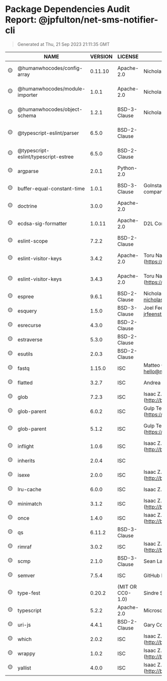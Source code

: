 # Package Dependencies Audit Report: @jpfulton/net-sms-notifier-cli

> Generated at Thu, 21 Sep 2023 21:11:35 GMT

|  | NAME | VERSION | LICENSE | PUBLISHER | EMAIL | REPOSITORY | MODULE PATH | LICENSE PATH |
|---|---|---|---|---|---|---|---|---|
| :yellow_circle: | @humanwhocodes/config-array | 0.11.10 | Apache-2.0 | Nicholas C. Zakas |  | git+https://github.com/humanwhocodes/config-array.git| ./working/net-sms-notifier-cli/node_modules/@humanwhocodes/config-array/package.json | ./working/net-sms-notifier-cli/node_modules/@humanwhocodes/config-array/package.json  |
| :yellow_circle: | @humanwhocodes/module-importer | 1.0.1 | Apache-2.0 | Nicholas C. Zaks |  | git+https://github.com/humanwhocodes/module-importer.git| ./working/net-sms-notifier-cli/node_modules/@humanwhocodes/module-importer/package.json | ./working/net-sms-notifier-cli/node_modules/@humanwhocodes/module-importer/package.json  |
| :yellow_circle: | @humanwhocodes/object-schema | 1.2.1 | BSD-3-Clause | Nicholas C. Zakas |  | git+https://github.com/humanwhocodes/object-schema.git| ./working/net-sms-notifier-cli/node_modules/@humanwhocodes/object-schema/package.json | ./working/net-sms-notifier-cli/node_modules/@humanwhocodes/object-schema/package.json  |
| :yellow_circle: | @typescript-eslint/parser | 6.5.0 | BSD-2-Clause |  |  | https://github.com/typescript-eslint/typescript-eslint.git| ./working/net-sms-notifier-cli/node_modules/@typescript-eslint/parser/package.json | ./working/net-sms-notifier-cli/node_modules/@typescript-eslint/parser/package.json  |
| :yellow_circle: | @typescript-eslint/typescript-estree | 6.5.0 | BSD-2-Clause |  |  | https://github.com/typescript-eslint/typescript-eslint.git| ./working/net-sms-notifier-cli/node_modules/@typescript-eslint/typescript-estree/package.json | ./working/net-sms-notifier-cli/node_modules/@typescript-eslint/typescript-estree/package.json  |
| :yellow_circle: | argparse | 2.0.1 | Python-2.0 |  |  | | ./working/net-sms-notifier-cli/node_modules/argparse/package.json | ./working/net-sms-notifier-cli/node_modules/argparse/package.json  |
| :yellow_circle: | buffer-equal-constant-time | 1.0.1 | BSD-3-Clause | GoInstant Inc., a salesforce.com company |  | | ./working/net-sms-notifier-cli/node_modules/buffer-equal-constant-time/package.json | ./working/net-sms-notifier-cli/node_modules/buffer-equal-constant-time/package.json  |
| :yellow_circle: | doctrine | 3.0.0 | Apache-2.0 |  |  | | ./working/net-sms-notifier-cli/node_modules/doctrine/package.json | ./working/net-sms-notifier-cli/node_modules/doctrine/package.json  |
| :yellow_circle: | ecdsa-sig-formatter | 1.0.11 | Apache-2.0 | D2L Corporation |  | git+ssh://git@github.com/Brightspace/node-ecdsa-sig-formatter.git| ./working/net-sms-notifier-cli/node_modules/ecdsa-sig-formatter/package.json | ./working/net-sms-notifier-cli/node_modules/ecdsa-sig-formatter/package.json  |
| :yellow_circle: | eslint-scope | 7.2.2 | BSD-2-Clause |  |  | | ./working/net-sms-notifier-cli/node_modules/eslint-scope/package.json | ./working/net-sms-notifier-cli/node_modules/eslint-scope/package.json  |
| :yellow_circle: | eslint-visitor-keys | 3.4.2 | Apache-2.0 | Toru Nagashima (https://github.com/mysticatea) |  | | ./working/net-sms-notifier-cli/node_modules/eslint-visitor-keys/package.json | ./working/net-sms-notifier-cli/node_modules/eslint-visitor-keys/package.json  |
| :yellow_circle: | eslint-visitor-keys | 3.4.3 | Apache-2.0 | Toru Nagashima (https://github.com/mysticatea) |  | | ./working/net-sms-notifier-cli/node_modules/eslint/node_modules/eslint-visitor-keys/package.json | ./working/net-sms-notifier-cli/node_modules/eslint/node_modules/eslint-visitor-keys/package.json  |
| :yellow_circle: | espree | 9.6.1 | BSD-2-Clause | Nicholas C. Zakas <nicholas+npm@nczconsulting.com> |  | | ./working/net-sms-notifier-cli/node_modules/espree/package.json | ./working/net-sms-notifier-cli/node_modules/espree/package.json  |
| :yellow_circle: | esquery | 1.5.0 | BSD-3-Clause | Joel Feenstra <jrfeenst+esquery@gmail.com> |  | https://github.com/estools/esquery.git| ./working/net-sms-notifier-cli/node_modules/esquery/package.json | ./working/net-sms-notifier-cli/node_modules/esquery/package.json  |
| :yellow_circle: | esrecurse | 4.3.0 | BSD-2-Clause |  |  | https://github.com/estools/esrecurse.git| ./working/net-sms-notifier-cli/node_modules/esrecurse/package.json | ./working/net-sms-notifier-cli/node_modules/esrecurse/package.json  |
| :yellow_circle: | estraverse | 5.3.0 | BSD-2-Clause |  |  | http://github.com/estools/estraverse.git| ./working/net-sms-notifier-cli/node_modules/estraverse/package.json | ./working/net-sms-notifier-cli/node_modules/estraverse/package.json  |
| :yellow_circle: | esutils | 2.0.3 | BSD-2-Clause |  |  | http://github.com/estools/esutils.git| ./working/net-sms-notifier-cli/node_modules/esutils/package.json | ./working/net-sms-notifier-cli/node_modules/esutils/package.json  |
| :yellow_circle: | fastq | 1.15.0 | ISC | Matteo Collina <hello@matteocollina.com> |  | git+https://github.com/mcollina/fastq.git| ./working/net-sms-notifier-cli/node_modules/fastq/package.json | ./working/net-sms-notifier-cli/node_modules/fastq/package.json  |
| :yellow_circle: | flatted | 3.2.7 | ISC | Andrea Giammarchi |  | git+https://github.com/WebReflection/flatted.git| ./working/net-sms-notifier-cli/node_modules/flatted/package.json | ./working/net-sms-notifier-cli/node_modules/flatted/package.json  |
| :yellow_circle: | glob | 7.2.3 | ISC | Isaac Z. Schlueter <i@izs.me> (http://blog.izs.me/) |  | git://github.com/isaacs/node-glob.git| ./working/net-sms-notifier-cli/node_modules/glob/package.json | ./working/net-sms-notifier-cli/node_modules/glob/package.json  |
| :yellow_circle: | glob-parent | 6.0.2 | ISC | Gulp Team <team@gulpjs.com> (https://gulpjs.com/) |  | | ./working/net-sms-notifier-cli/node_modules/glob-parent/package.json | ./working/net-sms-notifier-cli/node_modules/glob-parent/package.json  |
| :yellow_circle: | glob-parent | 5.1.2 | ISC | Gulp Team <team@gulpjs.com> (https://gulpjs.com/) |  | | ./working/net-sms-notifier-cli/node_modules/fast-glob/node_modules/glob-parent/package.json | ./working/net-sms-notifier-cli/node_modules/fast-glob/node_modules/glob-parent/package.json  |
| :yellow_circle: | inflight | 1.0.6 | ISC | Isaac Z. Schlueter <i@izs.me> (http://blog.izs.me/) |  | https://github.com/npm/inflight.git| ./working/net-sms-notifier-cli/node_modules/inflight/package.json | ./working/net-sms-notifier-cli/node_modules/inflight/package.json  |
| :yellow_circle: | inherits | 2.0.4 | ISC |  |  | | ./working/net-sms-notifier-cli/node_modules/inherits/package.json | ./working/net-sms-notifier-cli/node_modules/inherits/package.json  |
| :yellow_circle: | isexe | 2.0.0 | ISC | Isaac Z. Schlueter <i@izs.me> (http://blog.izs.me/) |  | git+https://github.com/isaacs/isexe.git| ./working/net-sms-notifier-cli/node_modules/isexe/package.json | ./working/net-sms-notifier-cli/node_modules/isexe/package.json  |
| :yellow_circle: | lru-cache | 6.0.0 | ISC | Isaac Z. Schlueter <i@izs.me> |  | | ./working/net-sms-notifier-cli/node_modules/lru-cache/package.json | ./working/net-sms-notifier-cli/node_modules/lru-cache/package.json  |
| :yellow_circle: | minimatch | 3.1.2 | ISC | Isaac Z. Schlueter <i@izs.me> (http://blog.izs.me) |  | git://github.com/isaacs/minimatch.git| ./working/net-sms-notifier-cli/node_modules/minimatch/package.json | ./working/net-sms-notifier-cli/node_modules/minimatch/package.json  |
| :yellow_circle: | once | 1.4.0 | ISC | Isaac Z. Schlueter <i@izs.me> (http://blog.izs.me/) |  | git://github.com/isaacs/once| ./working/net-sms-notifier-cli/node_modules/once/package.json | ./working/net-sms-notifier-cli/node_modules/once/package.json  |
| :yellow_circle: | qs | 6.11.2 | BSD-3-Clause |  |  | https://github.com/ljharb/qs.git| ./working/net-sms-notifier-cli/node_modules/qs/package.json | ./working/net-sms-notifier-cli/node_modules/qs/package.json  |
| :yellow_circle: | rimraf | 3.0.2 | ISC | Isaac Z. Schlueter <i@izs.me> (http://blog.izs.me/) |  | | ./working/net-sms-notifier-cli/node_modules/rimraf/package.json | ./working/net-sms-notifier-cli/node_modules/rimraf/package.json  |
| :yellow_circle: | scmp | 2.1.0 | BSD-3-Clause | Sean Lavine |  | git://github.com/freewil/scmp.git| ./working/net-sms-notifier-cli/node_modules/scmp/package.json | ./working/net-sms-notifier-cli/node_modules/scmp/package.json  |
| :yellow_circle: | semver | 7.5.4 | ISC | GitHub Inc. |  | https://github.com/npm/node-semver.git| ./working/net-sms-notifier-cli/node_modules/semver/package.json | ./working/net-sms-notifier-cli/node_modules/semver/package.json  |
| :yellow_circle: | type-fest | 0.20.2 | (MIT OR CC0-1.0) | Sindre Sorhus | sindresorhus@gmail.com | | ./working/net-sms-notifier-cli/node_modules/type-fest/package.json | ./working/net-sms-notifier-cli/node_modules/type-fest/package.json  |
| :yellow_circle: | typescript | 5.2.2 | Apache-2.0 | Microsoft Corp. |  | https://github.com/Microsoft/TypeScript.git| ./working/net-sms-notifier-cli/node_modules/typescript/package.json | ./working/net-sms-notifier-cli/node_modules/typescript/package.json  |
| :yellow_circle: | uri-js | 4.4.1 | BSD-2-Clause | Gary Court <gary.court@gmail.com> |  | http://github.com/garycourt/uri-js| ./working/net-sms-notifier-cli/node_modules/uri-js/package.json | ./working/net-sms-notifier-cli/node_modules/uri-js/package.json  |
| :yellow_circle: | which | 2.0.2 | ISC | Isaac Z. Schlueter <i@izs.me> (http://blog.izs.me) |  | git://github.com/isaacs/node-which.git| ./working/net-sms-notifier-cli/node_modules/which/package.json | ./working/net-sms-notifier-cli/node_modules/which/package.json  |
| :yellow_circle: | wrappy | 1.0.2 | ISC | Isaac Z. Schlueter <i@izs.me> (http://blog.izs.me/) |  | https://github.com/npm/wrappy| ./working/net-sms-notifier-cli/node_modules/wrappy/package.json | ./working/net-sms-notifier-cli/node_modules/wrappy/package.json  |
| :yellow_circle: | yallist | 4.0.0 | ISC | Isaac Z. Schlueter <i@izs.me> (http://blog.izs.me/) |  | git+https://github.com/isaacs/yallist.git| ./working/net-sms-notifier-cli/node_modules/yallist/package.json | ./working/net-sms-notifier-cli/node_modules/yallist/package.json  |

